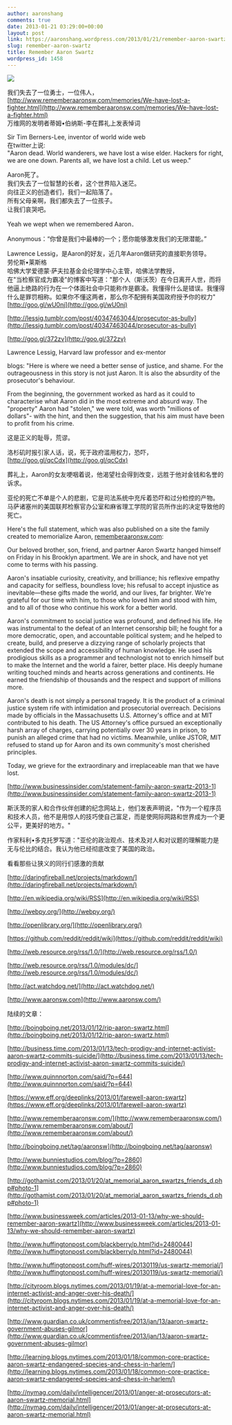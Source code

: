 ```yaml
---
author: aaronshang
comments: true
date: 2013-01-21 03:29:00+00:00
layout: post
link: https://aaronshang.wordpress.com/2013/01/21/remember-aaron-swartz/
slug: remember-aaron-swartz
title: Remember Aaron Swartz
wordpress_id: 1458
---
```


[![](http://aaronshang.files.wordpress.com/2013/01/f44d8-aaron_swartz_profile.jpg)](http://aaronshang.files.wordpress.com/2013/01/aaron_swartz_profile.jpg)

  
我们失去了一位勇士，一位伟人，   
[http://www.rememberaaronsw.com/memories/We-have-lost-a-fighter.html](http://www.rememberaaronsw.com/memories/We-have-lost-a-fighter.html)  
万维网的发明者蒂姆•伯纳斯-李在葬礼上发表悼词   
  
Sir Tim Berners-Lee, inventor of world wide web   
在twitter上说:    
"Aaron dead. World wanderers, we have lost a wise elder. Hackers for right, we are one down. Parents all, we have lost a child. Let us weep."   
  
Aaron死了。  
我们失去了一位智慧的长者，这个世界陷入迷茫。  
向往正义的创造者们，我们一起陷落了。  
所有父母亲啊，我们都失去了一位孩子。  
让我们哀哭吧。   
  
Yeah we wept when we remembered Aaron．  
  
  
Anonymous：“你曾是我们中最棒的一个；愿你能够激发我们的无限潜能。”  
  
  
Lawrence Lessig，是Aaron的好友，近几年Aaron做研究的直接职务领导。   
劳伦斯•莱斯格   
哈佛大学爱德蒙·萨夫拉基金会伦理学中心主管，哈佛法学教授，   
在"当检察官成为霸凌"的博客中写道："那个人（斯沃茨）在今日离开人世，而将他逼上绝路的行为在一个体面社会中只能称作是霸凌。我懂得什么是错误。我懂得什么是罪罚相称。如果你不懂这两者，那么你不配拥有美国政府授予你的权力"   
[http://goo.gl/wU0nj](http://goo.gl/wU0nj)  
  
[http://lessig.tumblr.com/post/40347463044/prosecutor-as-bully](http://lessig.tumblr.com/post/40347463044/prosecutor-as-bully)  
  
[http://goo.gl/372zv](http://goo.gl/372zv)  
  
Lawrence Lessig, Harvard law professor and ex-mentor   
  
blogs: "Here is where we need a better sense of justice, and shame. For the outrageousness in this story is not just Aaron. It is also the absurdity of the prosecutor's behaviour.   
  
From the beginning, the government worked as hard as it could to characterise what Aaron did in the most extreme and absurd way. The "property" Aaron had "stolen," we were told, was worth "millions of dollars"- with the hint, and then the suggestion, that his aim must have been to profit from his crime.   
  
这是正义的耻辱，荒谬。   
  
  
  
洛杉矶时报引家人话，说，死于政府滥用权力，恐吓，   
[http://goo.gl/qcCdx](http://goo.gl/qcCdx)  
  
葬礼上，Aaron的女友哽咽着说，他渴望社会得到改变，远胜于他对金钱和名誉的诉求。   
  
亚伦的死亡不单是个人的悲剧，它是司法系统中充斥着恐吓和过分检控的产物。    
马萨诸塞州的美国联邦检察官办公室和麻省理工学院的官员所作出的决定导致他的死亡。   
  
  
Here's the full statement, which was also published on a site the family created to memorialize Aaron, [rememberaaronsw.com](http://rememberaaronsw.com/):   
  
Our beloved brother, son, friend, and partner Aaron Swartz hanged himself on Friday in his Brooklyn apartment. We are in shock, and have not yet come to terms with his passing.   
  
Aaron's insatiable curiosity, creativity, and brilliance; his reflexive empathy and capacity for selfless, boundless love; his refusal to accept injustice as inevitable—these gifts made the world, and our lives, far brighter. We're grateful for our time with him, to those who loved him and stood with him, and to all of those who continue his work for a better world.   
  
Aaron's commitment to social justice was profound, and defined his life. He was instrumental to the defeat of an Internet censorship bill; he fought for a more democratic, open, and accountable political system; and he helped to create, build, and preserve a dizzying range of scholarly projects that extended the scope and accessibility of human knowledge. He used his prodigious skills as a programmer and technologist not to enrich himself but to make the Internet and the world a fairer, better place. His deeply humane writing touched minds and hearts across generations and continents. He earned the friendship of thousands and the respect and support of millions more.   
  
Aaron's death is not simply a personal tragedy. It is the product of a criminal justice system rife with intimidation and prosecutorial overreach. Decisions made by officials in the Massachusetts U.S. Attorney's office and at MIT contributed to his death. The US Attorney's office pursued an exceptionally harsh array of charges, carrying potentially over 30 years in prison, to punish an alleged crime that had no victims. Meanwhile, unlike JSTOR, MIT refused to stand up for Aaron and its own community's most cherished principles.   
  
Today, we grieve for the extraordinary and irreplaceable man that we have lost.   
  
[http://www.businessinsider.com/statement-family-aaron-swartz-2013-1](http://www.businessinsider.com/statement-family-aaron-swartz-2013-1)  
  
  
斯沃茨的家人和合作伙伴创建的纪念网站上，他们发表声明说，"作为一个程序员和技术人员，他不是用惊人的技巧使自己富足，而是使网际网路和世界成为一个更公平，更美好的地方。"    
  
作家科利•多克托罗写道："亚伦的政治观点、技术及对人和对议题的理解能力是无与伦比的结合。我认为他已经彻底改变了美国的政治。   
  
  
  
看看那些让狭义的同行们感激的贡献   
  
[http://daringfireball.net/projects/markdown/](http://daringfireball.net/projects/markdown/)  
  
[http://en.wikipedia.org/wiki/RSS](http://en.wikipedia.org/wiki/RSS)  
  
[http://webpy.org/](http://webpy.org/)  
  
[http://openlibrary.org/](http://openlibrary.org/)  
  
[https://github.com/reddit/reddit/wiki](https://github.com/reddit/reddit/wiki)  
  
[http://web.resource.org/rss/1.0/](http://web.resource.org/rss/1.0/)  
  
[http://web.resource.org/rss/1.0/modules/dc/](http://web.resource.org/rss/1.0/modules/dc/)  
  
[http://act.watchdog.net/](http://act.watchdog.net/)   
  
[http://www.aaronsw.com](http://www.aaronsw.com/)  
  
  
陆续的文章：   
  
[http://boingboing.net/2013/01/12/rip-aaron-swartz.html](http://boingboing.net/2013/01/12/rip-aaron-swartz.html)  
  
[http://business.time.com/2013/01/13/tech-prodigy-and-internet-activist-aaron-swartz-commits-suicide/](http://business.time.com/2013/01/13/tech-prodigy-and-internet-activist-aaron-swartz-commits-suicide/)  
  
[http://www.quinnnorton.com/said/?p=644](http://www.quinnnorton.com/said/?p=644)  
  
[https://www.eff.org/deeplinks/2013/01/farewell-aaron-swartz](https://www.eff.org/deeplinks/2013/01/farewell-aaron-swartz)  
  
[http://www.rememberaaronsw.com/](http://www.rememberaaronsw.com/)    
[http://www.rememberaaronsw.com/about/](http://www.rememberaaronsw.com/about/)  
  
[http://boingboing.net/tag/aaronsw](http://boingboing.net/tag/aaronsw)  
  
[http://www.bunniestudios.com/blog/?p=2860](http://www.bunniestudios.com/blog/?p=2860)  
  
[http://gothamist.com/2013/01/20/at_memorial_aaron_swartzs_friends_d.php#photo-1](http://gothamist.com/2013/01/20/at_memorial_aaron_swartzs_friends_d.php#photo-1)  
  
[http://www.businessweek.com/articles/2013-01-13/why-we-should-remember-aaron-swartz](http://www.businessweek.com/articles/2013-01-13/why-we-should-remember-aaron-swartz)  
  
[http://www.huffingtonpost.com/blackberry/p.html?id=2480044](http://www.huffingtonpost.com/blackberry/p.html?id=2480044)  
  
[http://www.huffingtonpost.com/huff-wires/20130119/us-swartz-memorial/](http://www.huffingtonpost.com/huff-wires/20130119/us-swartz-memorial/)  
  
[http://cityroom.blogs.nytimes.com/2013/01/19/at-a-memorial-love-for-an-internet-activist-and-anger-over-his-death/](http://cityroom.blogs.nytimes.com/2013/01/19/at-a-memorial-love-for-an-internet-activist-and-anger-over-his-death/)  
  
[http://www.guardian.co.uk/commentisfree/2013/jan/13/aaron-swartz-government-abuses-gilmor](http://www.guardian.co.uk/commentisfree/2013/jan/13/aaron-swartz-government-abuses-gilmor)  
  
[http://learning.blogs.nytimes.com/2013/01/18/common-core-practice-aaron-swartz-endangered-species-and-chess-in-harlem/](http://learning.blogs.nytimes.com/2013/01/18/common-core-practice-aaron-swartz-endangered-species-and-chess-in-harlem/)  
  
[http://nymag.com/daily/intelligencer/2013/01/anger-at-prosecutors-at-aaron-swartz-memorial.html](http://nymag.com/daily/intelligencer/2013/01/anger-at-prosecutors-at-aaron-swartz-memorial.html)
